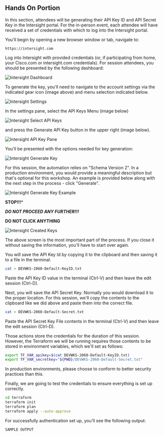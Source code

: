 ## Hands On Portion

In this section, attendees will be generating their API Key ID and API Secret
Key in the Intersight portal. For the in-person event, each attendee will have
received a set of credentials with which to log into the Intersight portal.

You'll begin by opening a new browser window or tab, navigate to:

```
https://intersight.com
```

Log into Intersight with provided credentials (or, if participating from home, your
Cisco.com or intersight.com credentials). For session attendees, you should
be presented by the following dashboard:

![Intersight Dashboard](./images/01-intersight-dashboard.JPG)

To generate the key, you'll need to navigate to the account settings via the
indicated gear icon (image above) and menu selection indicated below.

![Intersight Settings](./images/02-intersight-settings-menu.JPG)

In the settings pane, select the API Keys Menu (image below)

![Intersight Select API Keys](./images/03-intersight-settings-pane.JPG)

and press the Generate API Key button in the upper right (image below).

![Intersight API Key Pane](./images/04-intersight-api-keys-pane.JPG)

You'll be presented with the options needed for key generation:

![Intersight Generate Key](./images/05-intersight-generate-api-keys.JPG)

For this session, the automation relies on "Schema Version 2". In a production
environment, you would provide a meaningful description but that's optional for
this workshop. An example is provided below along with the next step in the
process - click "Generate".

![Intersight Generate Key Example](./images/06-intersight-generate-api-keys-with-values.JPG)

**STOP!!!***

**_DO NOT PROCEED ANY FURTHER!!!_**

**DO NOT CLICK ANYTHING**

![Intersight Created Keys](./images/07-intersight-api-key-created.JPG)

The above screen is the most important part of the process. If you close it
without saving the information, you'll have to start over again.

You will save the API Key Id by copying it to the clipboard and then saving
it to a file in the terminal.

```bash
cat > DEVWKS-2060-Default-KeyID.txt
```

Paste the API Key ID value in the terminal (Ctrl-V) and then leave the edit
session (Ctrl-D).

Next, you will save the API Secret Key. Normally you would download it to the
proper location. For this session, we'll copy the contents to the clipboard
like we did above and paste them into the correct file.

```bash
cat > DEVWKS-2060-Default-Secret.txt
```

Paste the API Secret Key File contents in the terminal (Ctrl-V) and then
leave the edit session (Ctrl-D).

Those actions store the credentials for the duration of this session. However,
the Terraform we will be running requires those contents to be stored in
environment variables, which we'll set as follows:

```bash
export TF_VAR_apikey=$(cat DEVWKS-2060-Default-KeyID.txt)
export TF_VAR_secretkey="${PWD}/DEVWKS-2060-Default-Secret.txt"
```

In production environments, please choose to conform to better security
practices than this.

Finally, we are going to test the credentials to ensure everything is set up
correctly.

```bash
cd terraform
terraform init
terraform plan
terraform apply --auto-approve
```

For successfully authentication set up, you'll see the following output:

```
SAMPLE OUTPUT
```
